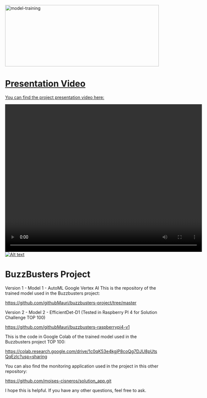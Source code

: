 <a href="https://www.youtube.com/watch?v=EghJFnFiR4o&t=1s"><img src="https://scontent.flpb3-1.fna.fbcdn.net/v/t39.30808-6/297334976_101594369329219_853660413523531585_n.png?_nc_cat=108&ccb=1-7&_nc_sid=e3f864&_nc_ohc=1wjvOeSYQXEAX9rjeFq&_nc_ht=scontent.flpb3-1.fna&oh=00_AfANWwa5XKS2Nu81EeWD6DTXvbndrfywCMmMI_JhOHkQ5g&oe=6431E694" alt="model-training" width="500" height="200">

# Presentation Video

You can find the project presentation video here:

<video width="640" height="480" controls>[![Alt text](https://img.youtube.com/vi/EghJFnFiR4o/0.jpg)](https://youtu.be/oTtNJOiGy8E)

# BuzzBusters Project
  

Version 1 - Model 1 - AutoML Google Vertex AI
This is the repository of the trained model used in the Buzzbusters project:

https://github.com/githubMauri/buzzbusters-project/tree/master

Version 2 - Model 2 - EfficientDet-D1 (Tested in Raspberry PI 4 for Solution Challenge TOP 100)
  
https://github.com/githubMauri/buzzbusters-raspberrypi4-v1
  
This is the code in Google Colab of the trained model used in the Buzzbusters project TOP 100:

https://colab.research.google.com/drive/1c0qK53e4kgjP8coQg7DJU8pUtsQqEzlc?usp=sharing
  

You can also find the monitoring application used in the project in this other repository:

https://github.com/moises-cisneros/solution_app.git

I hope this is helpful. If you have any other questions, feel free to ask.

